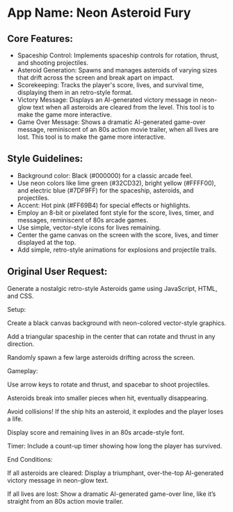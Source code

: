# **App Name**: Neon Asteroid Fury

## Core Features:

- Spaceship Control: Implements spaceship controls for rotation, thrust, and shooting projectiles.
- Asteroid Generation: Spawns and manages asteroids of varying sizes that drift across the screen and break apart on impact.
- Scorekeeping: Tracks the player's score, lives, and survival time, displaying them in an retro-style format.
- Victory Message: Displays an AI-generated victory message in neon-glow text when all asteroids are cleared from the level. This tool is to make the game more interactive.
- Game Over Message: Shows a dramatic AI-generated game-over message, reminiscent of an 80s action movie trailer, when all lives are lost. This tool is to make the game more interactive.

## Style Guidelines:

- Background color: Black (#000000) for a classic arcade feel.
- Use neon colors like lime green (#32CD32), bright yellow (#FFFF00), and electric blue (#7DF9FF) for the spaceship, asteroids, and projectiles.
- Accent: Hot pink (#FF69B4) for special effects or highlights.
- Employ an 8-bit or pixelated font style for the score, lives, timer, and messages, reminiscent of 80s arcade games.
- Use simple, vector-style icons for lives remaining.
- Center the game canvas on the screen with the score, lives, and timer displayed at the top.
- Add simple, retro-style animations for explosions and projectile trails.

## Original User Request:
Generate a nostalgic retro-style Asteroids game using JavaScript, HTML, and CSS.

Setup:

Create a black canvas background with neon-colored vector-style graphics.

Add a triangular spaceship in the center that can rotate and thrust in any direction.

Randomly spawn a few large asteroids drifting across the screen.

Gameplay:

Use arrow keys to rotate and thrust, and spacebar to shoot projectiles.

Asteroids break into smaller pieces when hit, eventually disappearing.

Avoid collisions! If the ship hits an asteroid, it explodes and the player loses a life.

Display score and remaining lives in an 80s arcade-style font.

Timer: Include a count-up timer showing how long the player has survived.

End Conditions:

If all asteroids are cleared: Display a triumphant, over-the-top AI-generated victory message in neon-glow text.

If all lives are lost: Show a dramatic AI-generated game-over line, like it’s straight from an 80s action movie trailer.
  